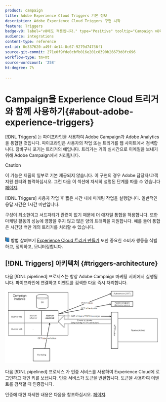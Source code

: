 ```yaml
---
product: campaign
title: Adobe Experience Cloud Triggers 기본 정보
description: Adobe Experience Cloud Triggers 구현 시작
feature: Triggers
badge-v8: label="v8에도 적용됩니다." type="Positive" tooltip="Campaign v8에도 적용됩니다."
audience: integrations
content-type: reference
exl-id: 0e337620-a49f-4e14-8c67-9279d74736f1
source-git-commit: 271e0f9fde0cbfb016e201c8390b26673d8fc696
workflow-type: tm+mt
source-wordcount: '258'
ht-degree: 7%

---
```


# Campaign을 Experience Cloud 트리거와 함께 사용하기{#about-adobe-experience-triggers}

[!DNL Triggers] 는 파이프라인을 사용하여 Adobe Campaign과 Adobe Analytics을 통합한 것입니다. 파이프라인은 사용자의 작업 또는 트리거를 웹 사이트에서 검색합니다. 장바구니 포기는 트리거의 예입니다. 트리거는 거의 실시간으로 이메일을 보내기 위해 Adobe Campaign에서 처리됩니다.

>[!CAUTION]
>
>이 기능은 제품의 일부로 기본 제공되지 않습니다. 이 구현의 경우 Adobe 담당자/고객 지원 센터와 협력하십시오. 그런 다음 이 섹션에 자세히 설명된 단계를 따를 수 있습니다 [페이지](../../integrations/using/configuring-pipeline.md#prerequisites).

[!DNL Triggers] 사용자 작업 후 짧은 시간 내에 마케팅 작업을 실행합니다. 일반적인 응답 시간은 1시간 미만입니다.

구성이 최소한이고 서드파티가 관련이 없기 때문에 더 애자일 통합을 허용합니다.
또한 마케팅 활동의 성능에 영향을 주지 않고 많은 양의 트래픽을 지원합니다. 예를 들어 통합은 시간당 백만 개의 트리거를 처리할 수 있습니다.

![](assets/do-not-localize/book.png) 방법 살펴보기 [Experience Cloud 트리거 만들기](https://experienceleague.adobe.com/docs/experience-cloud/triggers/create.html) 또한 중요한 소비자 행동을 식별하고, 정의하고, 모니터링합니다.

## [!DNL Triggers] 아키텍처 {#triggers-architecture}

다음 [!DNL pipelined] 프로세스는 항상 Adobe Campaign 마케팅 서버에서 실행됩니다. 파이프라인에 연결하고 이벤트를 검색한 다음 즉시 처리합니다.

![](assets/triggers_2.png)

다음 [!DNL pipelined] 프로세스 가 인증 서비스를 사용하여 Experience Cloud에 로그인하고 개인 키를 보냅니다. 인증 서비스가 토큰을 반환합니다. 토큰을 사용하여 이벤트를 검색할 때 인증합니다.

인증에 대한 자세한 내용은 다음을 참조하십시오. [페이지](../../integrations/using/configuring-adobe-io.md).

